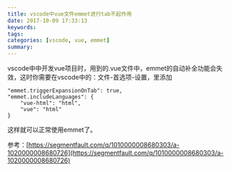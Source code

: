 ```yaml
---
title: vscode中vue文件emmet进行tab不起作用
date: 2017-10-09 17:33:13
keywords:
tags:
categories: [vscode, vue, emmet]
summary:
---
```


vscode中中开发vue项目时，用到的.vue文件中，emmet的自动补全功能会失效，这时你需要在vscode中的：文件-首选项-设置，里添加
```
"emmet.triggerExpansionOnTab": true,
"emmet.includeLanguages": {
    "vue-html": "html",
    "vue": "html"
}
```
这样就可以正常使用emmet了。

参考：[https://segmentfault.com/q/1010000008680303/a-1020000008680726](https://segmentfault.com/q/1010000008680303/a-1020000008680726)